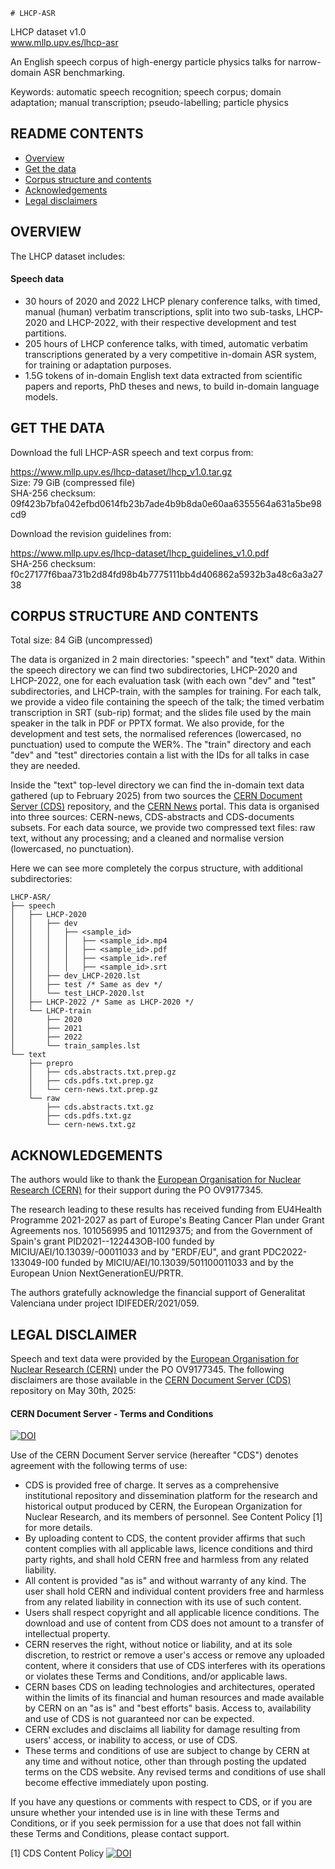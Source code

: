     # LHCP-ASR
LHCP dataset v1.0  
www.mllp.upv.es/lhcp-asr

An English speech corpus of high-energy particle physics talks for narrow-domain ASR benchmarking.

Keywords: automatic speech recognition; speech corpus; domain adaptation; manual transcription; pseudo-labelling; particle physics

README CONTENTS
---------------

- [Overview](#overview)
- [Get the data](#get-the-data)
- [Corpus structure and contents](#corpus-structure-and-contents)
- [Acknowledgements](#acknowledgements)
- [Legal disclaimers](#legal-disclaimer)
<!--- - [Licence](#licence) --->
<!--- - [Citation](#citation) Açò va baix d'Overview !!! --->


OVERVIEW
--------

The LHCP dataset includes:

#### Speech data

<!--- * 287 hours of English-language manually transcribed speech data in the oncology domain. --->
* 30 hours of 2020 and 2022 LHCP plenary conference talks, with timed, manual (human) verbatim transcriptions, split into two sub-tasks, LHCP-2020 and LHCP-2022, with their respective development and test partitions.
* 205 hours of LHCP conference talks, with timed, automatic verbatim transcriptions generated by a very competitive in-domain ASR system, for training or adaptation purposes.
* 1.5G tokens of in-domain English text data extracted from scientific papers and reports, PhD theses and news, to build in-domain language models.

<!--- CITATION
--------
[TBA] --->


GET THE DATA
------------

Download the full LHCP-ASR speech and text corpus from:

https://www.mllp.upv.es/lhcp-dataset/lhcp_v1.0.tar.gz  
Size: 79 GiB  (compressed file)  
SHA-256 checksum: 09f423b7bfa042efbd0614fb23b7ade4b9b8da0e60aa6355564a631a5be98cd9

Download the revision guidelines from:

https://www.mllp.upv.es/lhcp-dataset/lhcp_guidelines_v1.0.pdf  
SHA-256 checksum: f0c27177f6baa731b2d84fd98b4b7775111bb4d406862a5932b3a48c6a3a2738


CORPUS STRUCTURE AND CONTENTS
-----------------------------

Total size: 84 GiB (uncompressed)

The data is organized in 2 main directories: "speech" and "text" data.
Within the speech directory we can find two subdirectories, LHCP-2020
and LHCP-2022, one for each evaluation task (with each own "dev" and
"test" subdirectories, and LHCP-train, with the samples for training.
For each talk, we provide a video file containing the speech of the talk;
the timed verbatim transcription in SRT (sub-rip) format; and the slides
file used by the main speaker in the talk in PDF or PPTX format. We also
provide, for the development and test sets, the normalised references
(lowercased, no punctuation) used to compute the WER%.
The "train" directory and each "dev" and "test" directories contain a
list with the IDs for all talks in case they are needed.

Inside the "text" top-level directory we can find the in-domain text
data gathered (up to February 2025) from two sources the
[CERN Document Server (CDS)](https://cds.cern.ch/) repository, and
the [CERN News](https://home.cern/news) portal.
This data is organised into three sources: CERN-news, CDS-abstracts
and CDS-documents subsets. For each data source, we provide two
compressed text files: raw text, without any processing; and a
cleaned and normalise version (lowercased, no punctuation).

Here we can see more completely the corpus structure, with additional
subdirectories:

```
LHCP-ASR/
├── speech
│   ├── LHCP-2020
│   │   ├── dev
│   │   │   ├── <sample_id>
│   │   │   │   ├── <sample_id>.mp4
│   │   │   │   ├── <sample_id>.pdf
│   │   │   │   ├── <sample_id>.ref
│   │   │   │   ├── <sample_id>.srt
│   │   ├── dev_LHCP-2020.lst
│   │   ├── test /* Same as dev */
│   │   └── test_LHCP-2020.lst
│   ├── LHCP-2022 /* Same as LHCP-2020 */
│   └── LHCP-train
│       ├── 2020
│       ├── 2021
│       ├── 2022
│       └── train_samples.lst
└── text
    ├── prepro
    │   ├── cds.abstracts.txt.prep.gz
    │   ├── cds.pdfs.txt.prep.gz
    │   └── cern-news.txt.prep.gz
    └── raw
        ├── cds.abstracts.txt.gz
        ├── cds.pdfs.txt.gz
        └── cern-news.txt.gz
```


ACKNOWLEDGEMENTS
----------------

The authors would like to thank the [European Organisation 
for Nuclear Research (CERN)](https://home.cern/) for their support during the PO OV9177345.

The research leading to these results has received funding from
EU4Health Programme 2021-2027 as part of Europe's Beating Cancer Plan
under Grant Agreements nos. 101056995 and 101129375;
and from the Government of Spain's grant PID2021--122443OB-I00 funded by
MICIU/AEI/10.13039/-00011033 and by
"ERDF/EU", and grant PDC2022-133049-I00 funded by
MICIU/AEI/10.13039/501100011033 and by the
European Union NextGenerationEU/PRTR.

The authors gratefully acknowledge the financial support of Generalitat
Valenciana under project IDIFEDER/2021/059.


LEGAL DISCLAIMER
---------------
Speech and text data were provided by the [European Organisation 
for Nuclear Research (CERN)](https://home.cern/) under the PO OV9177345.
The following disclaimers are those available in the [CERN Document Server (CDS)](https://cds.cern.ch/) repository on May 30th, 2025:


#### CERN Document Server - Terms and Conditions
[![DOI](https://repository.cern/badge/DOI/10.17181/s2cm2-jaj10.svg)](https://doi.org/10.17181/s2cm2-jaj10)

Use of the CERN Document Server service (hereafter "CDS") denotes agreement with the following terms of use:

* CDS is provided free of charge. It serves as a comprehensive institutional repository and dissemination platform for the research and historical output produced by CERN, the European Organization for Nuclear Research, and its members of personnel. See Content Policy [1] for more details.
* By uploading content to CDS, the content provider affirms that such content complies with all applicable laws, licence conditions and third party rights, and shall hold CERN free and harmless from any related liability.
* All content is provided "as is" and without warranty of any kind. The user shall hold CERN and individual content providers free and harmless from any related liability in connection with its use of such content.
* Users shall respect copyright and all applicable licence conditions. The download and use of content from CDS does not amount to a transfer of intellectual property.
* CERN reserves the right, without notice or liability, and at its sole discretion, to restrict or remove a user's access or remove any uploaded content, where it considers that use of CDS interferes with its operations or violates these Terms and Conditions, and/or applicable laws.
* CERN bases CDS on leading technologies and architectures, operated within the limits of its financial and human resources and made available by CERN on an "as is" and "best efforts" basis. Access to, availability and use of CDS is not guaranteed nor can be expected.
* CERN excludes and disclaims all liability for damage resulting from users' access, or inability to access, or use of CDS.
* These terms and conditions of use are subject to change by CERN at any time and without notice, other than through posting the updated terms on the CDS website. Any revised terms and conditions of use shall become effective immediately upon posting.

If you have any questions or comments with respect to CDS, or if you are unsure whether your intended use is in line with these Terms and Conditions, or if you seek permission for a use that does not fall within these Terms and Conditions, please contact support. 

[1] CDS Content Policy [![DOI](https://repository.cern/badge/DOI/10.17181/8sm4v-js382.svg)](https://doi.org/10.17181/8sm4v-js382)
